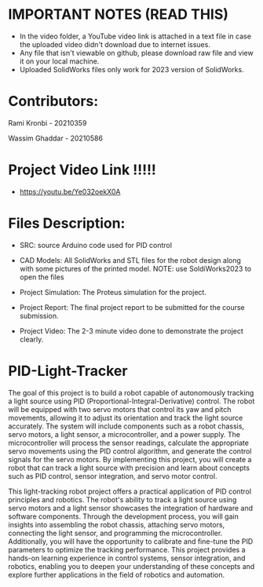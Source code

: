 # IMPORTANT NOTES (READ THIS)
- In the video folder, a YouTube video link is attached in a text file in case the uploaded video didn't download due to internet issues.
- Any file that isn't viewable on github, please download raw file and view it on your local machine.
- Uploaded SolidWorks files only work for 2023 version of SolidWorks.


# Contributors: 
Rami Kronbi - 20210359

Wassim Ghaddar  - 20210586

# Project Video Link !!!!!

- https://youtu.be/Ye032oekX0A

# Files Description:
- SRC: source Arduino code used for PID control

- CAD Models: All SolidWorks and STL files for the robot design along with some pictures of the printed model. NOTE: use SoldiWorks2023 to open the files

- Project Simulation: The Proteus simulation for the project.

- Project Report: The final project report to be submitted for the course submission.

- Project Video: The 2-3 minute video done to demonstrate the project clearly.

# PID-Light-Tracker
The goal of this project is to build a robot capable of autonomously tracking a light source using PID (Proportional-Integral-Derivative) control. The robot will be equipped with two servo motors that control its yaw and pitch movements, allowing it to adjust its orientation and track the light source accurately. The system will include components such as a robot chassis, servo motors, a light sensor, a microcontroller, and a power supply. The microcontroller will process the sensor readings, calculate the appropriate servo movements using the PID control algorithm, and generate the control signals for the servo motors. By implementing this project, you will create a robot that can track a light source with precision and learn about concepts such as PID control, sensor integration, and servo motor control.

This light-tracking robot project offers a practical application of PID control principles and robotics. The robot's ability to track a light source using servo motors and a light sensor showcases the integration of hardware and software components. Through the development process, you will gain insights into assembling the robot chassis, attaching servo motors, connecting the light sensor, and programming the microcontroller. Additionally, you will have the opportunity to calibrate and fine-tune the PID parameters to optimize the tracking performance. This project provides a hands-on learning experience in control systems, sensor integration, and robotics, enabling you to deepen your understanding of these concepts and explore further applications in the field of robotics and automation.

